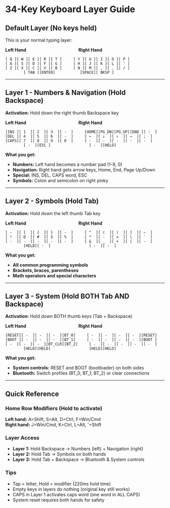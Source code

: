 # 34-Key Keyboard Layer Guide

## Default Layer (No keys held)
This is your normal typing layer:

**Left Hand** &nbsp;&nbsp;&nbsp;&nbsp;&nbsp;&nbsp;&nbsp;&nbsp;&nbsp;&nbsp;&nbsp;&nbsp;&nbsp;&nbsp;&nbsp;&nbsp;&nbsp;&nbsp;&nbsp;&nbsp;&nbsp;&nbsp;&nbsp;&nbsp;&nbsp;&nbsp;&nbsp;&nbsp;&nbsp;&nbsp;&nbsp;&nbsp;&nbsp;&nbsp;&nbsp;&nbsp;&nbsp;&nbsp;&nbsp;&nbsp; **Right Hand**

```
[ Q ][ W ][ E ][ R ][ T ]     [ Y ][ U ][ I ][ O ][ P ]
[ A ][ S ][ D ][ F ][ G ]     [ H ][ J ][ K ][ L ][ ' ]
[ Z ][ X ][ C ][ V ][ B ]     [ N ][ M ][ , ][ . ][ / ]
        [ TAB ][ENTER]           [SPACE][ BKSP ]
```

---

## Layer 1 - Numbers & Navigation (Hold Backspace)
**Activation:** Hold down the right thumb Backspace key

**Left Hand** &nbsp;&nbsp;&nbsp;&nbsp;&nbsp;&nbsp;&nbsp;&nbsp;&nbsp;&nbsp;&nbsp;&nbsp;&nbsp;&nbsp;&nbsp;&nbsp;&nbsp;&nbsp;&nbsp;&nbsp;&nbsp;&nbsp;&nbsp;&nbsp;&nbsp;&nbsp;&nbsp;&nbsp;&nbsp;&nbsp;&nbsp;&nbsp;&nbsp;&nbsp;&nbsp;&nbsp;&nbsp;&nbsp;&nbsp;&nbsp; **Right Hand**

```
[INS ][ 1  ][ 2  ][ 3  ][ -  ]     [HOME][PG_DN][PG_UP][END ][ :  ]
[DEL ][ 4  ][ 5  ][ 6  ][ -  ]     [ ←  ][ ↓  ][ ↑  ][ →  ][ ;  ]
[CAPS][ 7  ][ 8  ][ 9  ][ 0  ]     [ -  ][ -  ][ -  ][ -  ][ -  ]
        [ -  ][ESC ]                 [ -  ][HELD]
```

**What you get:**
- **Numbers:** Left hand becomes a number pad (1-9, 0)
- **Navigation:** Right hand gets arrow keys, Home, End, Page Up/Down
- **Special:** INS, DEL, CAPS word, ESC
- **Symbols:** Colon and semicolon on right pinky

---

## Layer 2 - Symbols (Hold Tab)
**Activation:** Hold down the left thumb Tab key

**Left Hand** &nbsp;&nbsp;&nbsp;&nbsp;&nbsp;&nbsp;&nbsp;&nbsp;&nbsp;&nbsp;&nbsp;&nbsp;&nbsp;&nbsp;&nbsp;&nbsp;&nbsp;&nbsp;&nbsp;&nbsp;&nbsp;&nbsp;&nbsp;&nbsp;&nbsp;&nbsp;&nbsp;&nbsp;&nbsp;&nbsp;&nbsp;&nbsp;&nbsp;&nbsp;&nbsp;&nbsp;&nbsp;&nbsp;&nbsp;&nbsp; **Right Hand**

```
[ -  ][ [  ][ {  ][ }  ][ -  ]     [ ^  ][ (  ][ )  ][ ]  ][ ~  ]
[ !  ][ @  ][ #  ][ $  ][ %  ]     [ *  ][ -  ][ =  ][ \  ][ `  ]
[ -  ][ -  ][ -  ][ -  ][ -  ]     [ &  ][ _  ][ +  ][ |  ][ -  ]
        [HELD][ -  ]                 [ -  ][ -  ]
```

**What you get:**
- **All common programming symbols**
- **Brackets, braces, parentheses**
- **Math operators and special characters**

---

## Layer 3 - System (Hold BOTH Tab AND Backspace)
**Activation:** Hold down BOTH thumb keys (Tab + Backspace)

**Left Hand** &nbsp;&nbsp;&nbsp;&nbsp;&nbsp;&nbsp;&nbsp;&nbsp;&nbsp;&nbsp;&nbsp;&nbsp;&nbsp;&nbsp;&nbsp;&nbsp;&nbsp;&nbsp;&nbsp;&nbsp;&nbsp;&nbsp;&nbsp;&nbsp;&nbsp;&nbsp;&nbsp;&nbsp;&nbsp;&nbsp;&nbsp;&nbsp;&nbsp;&nbsp;&nbsp;&nbsp;&nbsp;&nbsp;&nbsp;&nbsp; **Right Hand**

```
[RESET][ -  ][ -  ][ -  ][BT_0]     [ -  ][ -  ][ -  ][ -  ][RESET]
[BOOT ][ -  ][ -  ][ -  ][BT_1]     [ -  ][ -  ][ -  ][ -  ][BOOT ]
[ -  ][ -  ][ -  ][BT_CLR][BT_2]     [ -  ][ -  ][ -  ][ -  ][ -  ]
        [HELD][HELD]                 [HELD][HELD]
```

**What you get:**
- **System controls:** RESET and BOOT (bootloader) on both sides
- **Bluetooth:** Switch profiles (BT_0, BT_1, BT_2) or clear connections

---

## Quick Reference

### Home Row Modifiers (Hold to activate)
**Left hand:** A=Shift, S=Alt, D=Ctrl, F=Win/Cmd  
**Right hand:** J=Win/Cmd, K=Ctrl, L=Alt, '=Shift

### Layer Access
- **Layer 1:** Hold Backspace → Numbers (left) + Navigation (right)
- **Layer 2:** Hold Tab → Symbols on both hands  
- **Layer 3:** Hold Tab + Backspace → Bluetooth & System controls

### Tips
- Tap = letter, Hold = modifier (220ms hold time)
- Empty keys in layers do nothing (original key still works)
- CAPS in Layer 1 activates caps word (one word in ALL CAPS)
- System reset requires both hands for safety
